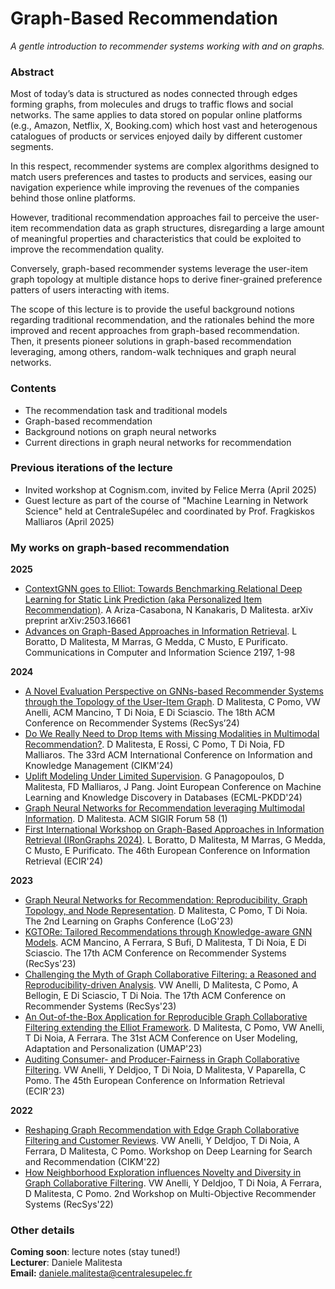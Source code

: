 # Graph-Based Recommendation
_A gentle introduction to recommender systems working with and on graphs._

### Abstract

Most of today’s data is structured as nodes connected through edges forming graphs, from molecules and drugs to traffic flows and social networks. The same applies to data stored on popular online platforms (e.g., Amazon, Netflix, X, Booking.com) which host vast and heterogenous catalogues of products or services enjoyed daily by different customer segments. 

In this respect, recommender systems are complex algorithms designed to match users preferences and tastes to products and services, easing our navigation experience while improving the revenues of the companies behind those online platforms. 

However, traditional recommendation approaches fail to perceive the user-item recommendation data as graph structures, disregarding a large amount of meaningful properties and characteristics that could be exploited to improve the recommendation quality. 

Conversely, graph-based recommender systems leverage the user-item graph topology at multiple distance hops to derive finer-grained preference patters of users interacting with items. 

The scope of this lecture is to provide the useful background notions regarding traditional recommendation, and the rationales behind the more improved and recent approaches from graph-based recommendation. Then, it presents pioneer solutions in graph-based recommendation leveraging, among others, random-walk techniques and graph neural networks. 

### Contents
- The recommendation task and traditional models
- Graph-based recommendation
- Background notions on graph neural networks
- Current directions in graph neural networks for recommendation

### Previous iterations of the lecture

- Invited workshop at Cognism.com, invited by Felice Merra (April 2025)
- Guest lecture as part of the course of "Machine Learning in Network Science" held at CentraleSupélec and coordinated by Prof. Fragkiskos Malliaros (April 2025)

### My works on graph-based recommendation

**2025**
- [ContextGNN goes to Elliot: Towards Benchmarking Relational Deep Learning for Static Link Prediction (aka Personalized Item Recommendation)](https://arxiv.org/abs/2503.16661). A Ariza-Casabona, N Kanakaris, D Malitesta. arXiv preprint arXiv:2503.16661
- [Advances on Graph-Based Approaches in Information Retrieval](https://link.springer.com/book/10.1007/978-3-031-71382-8). L Boratto, D Malitesta, M Marras, G Medda, C Musto, E Purificato. Communications in Computer and Information Science 2197, 1-98

**2024**
- [A Novel Evaluation Perspective on GNNs-based Recommender Systems through the Topology of the User-Item Graph](https://dl.acm.org/doi/abs/10.1145/3640457.3688070). D Malitesta, C Pomo, VW Anelli, ACM Mancino, T Di Noia, E Di Sciascio. The 18th ACM Conference on Recommender Systems (RecSys’24)
- [Do We Really Need to Drop Items with Missing Modalities in Multimodal Recommendation?](https://dl.acm.org/doi/abs/10.1145/3627673.3679898). D Malitesta, E Rossi, C Pomo, T Di Noia, FD Malliaros. The 33rd ACM International Conference on Information and Knowledge Management (CIKM'24)
- [Uplift Modeling Under Limited Supervision](https://link.springer.com/chapter/10.1007/978-3-031-70365-2_8). G Panagopoulos, D Malitesta, FD Malliaros, J Pang. Joint European Conference on Machine Learning and Knowledge Discovery in Databases (ECML-PKDD'24)
- [Graph Neural Networks for Recommendation leveraging Multimodal Information](https://tesidottorato.depositolegale.it/handle/20.500.14242/65181). D Malitesta. ACM SIGIR Forum 58 (1)
- [First International Workshop on Graph-Based Approaches in Information Retrieval (IRonGraphs 2024)](https://link.springer.com/chapter/10.1007/978-3-031-56069-9_56). L Boratto, D Malitesta, M Marras, G Medda, C Musto, E Purificato. The 46th European Conference on Information Retrieval (ECIR'24)

**2023**
- [Graph Neural Networks for Recommendation: Reproducibility, Graph Topology, and Node Representation](https://arxiv.org/abs/2310.11270). D Malitesta, C Pomo, T Di Noia. The 2nd Learning on Graphs Conference (LoG'23)
- [KGTORe: Tailored Recommendations through Knowledge-aware GNN Models](https://dl.acm.org/doi/abs/10.1145/3604915.3608804). ACM Mancino, A Ferrara, S Bufi, D Malitesta, T Di Noia, E Di Sciascio. The 17th ACM Conference on Recommender Systems (RecSys'23)
- [Challenging the Myth of Graph Collaborative Filtering: a Reasoned and Reproducibility-driven Analysis](https://dl.acm.org/doi/abs/10.1145/3604915.3609489). VW Anelli, D Malitesta, C Pomo, A Bellogin, E Di Sciascio, T Di Noia. The 17th ACM Conference on Recommender Systems (RecSys'23)
- [An Out-of-the-Box Application for Reproducible Graph Collaborative Filtering extending the Elliot Framework](https://dl.acm.org/doi/abs/10.1145/3563359.3597411). D Malitesta, C Pomo, VW Anelli, T Di Noia, A Ferrara. The 31st ACM Conference on User Modeling, Adaptation and Personalization (UMAP'23)
- [Auditing Consumer- and Producer-Fairness in Graph Collaborative Filtering](https://link.springer.com/chapter/10.1007/978-3-031-28244-7_3). VW Anelli, Y Deldjoo, T Di Noia, D Malitesta, V Paparella, C Pomo. The 45th European Conference on Information Retrieval (ECIR'23)

**2022**
- [Reshaping Graph Recommendation with Edge Graph Collaborative Filtering and Customer Reviews](https://ceur-ws.org/Vol-3317/Paper7.pdf). VW Anelli, Y Deldjoo, T Di Noia, A Ferrara, D Malitesta, C Pomo. Workshop on Deep Learning for Search and Recommendation (CIKM'22)
- [How Neighborhood Exploration influences Novelty and Diversity in Graph Collaborative Filtering](https://sisinflab.poliba.it/publications/2022/ADDDFMP22/How%20Neighborhood%20Exploration%20influences%20Novelty%20and%20Diversity%20in%20Graph%20Collaborative%20Filtering.pdf). VW Anelli, Y Deldjoo, T Di Noia, A Ferrara, D Malitesta, C Pomo. 2nd Workshop on Multi-Objective Recommender Systems (RecSys'22)

### Other details

**Coming soon**: lecture notes (stay tuned!)  
**Lecturer**: Daniele Malitesta  
**Email:** daniele.malitesta@centralesupelec.fr
